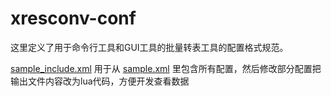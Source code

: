 xresconv-conf
==========

这里定义了用于命令行工具和GUI工具的批量转表工具的配置格式规范。

[sample_include.xml](sample_include.xml) 用于从 [sample.xml](sample.xml) 里包含所有配置，然后修改部分配置把输出文件内容改为lua代码，方便开发查看数据
